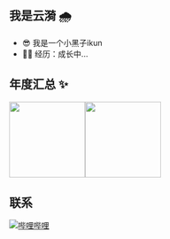 
## 我是云漪 🌧️

- 😎 我是一个小黑子ikun
- 👨‍💻 经历：成长中...

## 年度汇总 ✨
<img align="" height="137px" src="https://github-readme-stats.vercel.app/api?
  username=cloud-ripple&hide_title=true&hide_border=true&show_icons=true&include_all_commits=true&line_height=21&bg_color=0,EC6C6C,FFD479,FFFC79,73FA79&theme=graywhite&locale=cn" /><img align="" height="137px" src="https://github-readme-stats.vercel.app/api/top-langs/?username=cloud-ripple&hide_title=true&hide_border=true&layout=compact&bg_color=0,73FA79,73FDFF,D783FF&theme=graywhite&locale=cn" />
<!-- 
  ![cloud-ripple's GitHub stats](https://github-readme-stats.vercel.app/api?username=cloud-ripple&show_icons=true&theme=tokyonight)
  [![Top Langs](https://github-readme-stats.vercel.app/api/top-langs/?username=cloud-ripple&layout=donut-vertical)](https://github.com/anuraghazra/github-readme-stats)
-->

## 联系
[![哔哩哔哩](https://img.shields.io/badge/b%20%E7%AB%99-white%3F?logo=bilibili&logoColor=pink)](https://space.bilibili.com/430185073)

<!-- 
[![lilianlee.me](https://img.shields.io/badge/lilianlee.me-orange)](https://lilianlee.me/)
[![GitHub](https://img.shields.io/badge/GitHub-grey?logo=github)](https://github.com/lilin90)
[![LinkedIn](https://img.shields.io/badge/LinkedIn-blue?logo=linkedin)](https://www.linkedin.com/in/lilian-lee-54305777/)
[![Twitter](https://img.shields.io/badge/Twitter-white?logo=twitter)](https://twitter.com/lilianlee90/)
[![Instagram](https://img.shields.io/badge/Instagram-white?logo=instagram)](https://www.instagram.com/lilianlee.me/)
[![Pixabay](https://img.shields.io/badge/Pixabay-white?logo=pixabay)](https://pixabay.com/zh/users/lilian90-1322641/)

[![知乎](https://img.shields.io/badge/知乎-white?logo=zhihu)](https://www.zhihu.com/people/liliansd)
[![微信公众号](https://img.shields.io/badge/微信公众号-white?logo=wechat)](https://res.cloudinary.com/lilian-photos/image/upload/v1585391408/cover/wechat-qrcode-scan-to-follow.jpg)
-->




